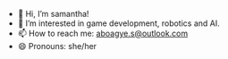 - 👋 Hi, I’m samantha!
- 👀 I’m interested in game development, robotics and AI.
- 📫 How to reach me: aboagye.s@outlook.com
- 😄 Pronouns: she/her

<!---
smnth4lvx05/smnth4lvx05 is a ✨ special ✨ repository because its `README.md` (this file) appears on your GitHub profile.
You can click the Preview link to take a look at your changes.
--->
